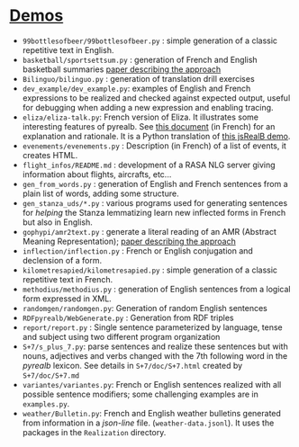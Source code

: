 # [Demos](https://github.com/lapalme/pyrealb/blob/main/README.md#demos)

- `99bottlesofbeer/99bottlesofbeer.py` : simple generation of a classic repetitive text in English.
- `basketball/sportsettsum.py` : generation of French and English basketball summaries [paper describing the approach](demos/basketball/docs/SportSettSum.md)
- `Bilinguo/bilinguo.py` : generation of translation drill exercises
- `dev_example/dev_example.py`: examples of English and French expressions to be realized and checked against expected output,  useful for debugging when adding a new expression and enabling tracing.
- `eliza/eliza-talk.py`: French version of Eliza. It illustrates some interesting features of pyrealb. See [this document](https://github.com/rali-udem/jsRealB/blob/master/demos/Eliza/Eliza_en_français.md) (in French) for an explanation and rationale. It is a Python translation of [this jsRealB demo](https://github.com/rali-udem/jsRealB/tree/master/demos/Eliza). 
- `evenements/evenements.py` : Description (in French) of a list of events, it creates HTML.
- `flight_infos/README.md` : development of a RASA NLG server giving information about flights, aircrafts, etc...
- `gen_from_words.py` : generation of English and French sentences  from a plain list of words, adding some structure.
- `gen_stanza_uds/*.py` : various programs used for generating sentences for *helping* the Stanza lemmatizing learn new inflected forms in French but also in English.
- `gophypi/amr2text.py` : generate a literal reading of an AMR (Abstract Meaning Representation);
      [paper describing the approach](gophypi/Doc/GoPhiPy.pdf) 
- `inflection/inflection.py` : French or English conjugation and declension of a form.
- `kilometresapied/kilometresapied.py` : simple generation of a classic repetitive text in French.
- `methodius/methodius.py` : generation of English sentences from a logical form expressed in XML.
- `randomgen/randomgen.py`: Generation of random English sentences
- `RDFpyrealb/WebGenerate.py` : Generation from RDF triples
- `report/report.py` : Single sentence parameterized by language, tense and subject using two different program organization
- `S+7/s_plus_7.py`: parse sentences and realize these sentences but with nouns, adjectives and verbs changed with the 7th following word in the *pyrealb* lexicon. See details in `S+7/doc/S+7.html` created by `S+7/doc/S+7.md`
- `variantes/variantes.py`: French or English sentences realized with all possible sentence modifiers; some challenging examples are in `examples.py`.
- `weather/Bulletin.py`: French and English weather bulletins generated from information in a *json-line* file. (`weather-data.jsonl`). It uses the packages in the `Realization` directory.
